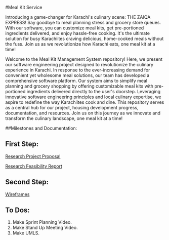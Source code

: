 #Meal Kit Service


Introducing a game-changer for Karachi's culinary scene: THE ZAIQA EXPRESS! Say goodbye to meal planning stress and grocery store queues. With our software, you can customize meal kits, get pre-portioned ingredients delivered, and enjoy hassle-free cooking. It's the ultimate solution for busy Karachiites craving delicious, home-cooked meals without the fuss. Join us as we revolutionize how Karachi eats, one meal kit at a time!


Welcome to the Meal Kit Management System repository! Here, we present our software engineering project designed to revolutionize the culinary experience in Karachi. In response to the ever-increasing demand for convenient yet wholesome meal solutions, our team has developed a comprehensive software platform. Our system aims to simplify meal planning and grocery shopping by offering customizable meal kits with pre-portioned ingredients delivered directly to the user's doorstep. Leveraging innovative software engineering principles and local culinary expertise, we aspire to redefine the way Karachiites cook and dine. This repository serves as a central hub for our project, housing development progress, documentation, and resources. Join us on this journey as we innovate and transform the culinary landscape, one meal kit at a time!

##Milestones and Documentation:

## First Step:

[Research Project Proposal](https://habibuniversity-my.sharepoint.com/:w:/r/personal/az07728_st_habib_edu_pk/Documents/Project%20Proposal.docx?d=w221d71cc12ca42df9d5e21aa8f3092ff&csf=1&web=1&e=7IfutL)

[Research Feasibility Report](https://www.overleaf.com/read/zjxwfbbmczvm#9ba5c7)



## Second Step:
[Wireframes](https://www.figma.com/file/lovwejXuZFvtixh0poSaZu/Untitled?type=design&node-id=1-2&mode=design&t=JNYJL3lg9HebKSD8-0)


## To Dos:
1. Make Sprint Planning Video.
2. Make Stand Up Meeting Video.
3. Make UMLS.

